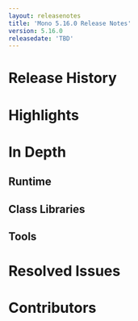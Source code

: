 ```yaml
---
layout: releasenotes
title: 'Mono 5.16.0 Release Notes'
version: 5.16.0
releasedate: 'TBD'
---
```


Release History
===============


Highlights
==========

# In Depth

## Runtime

## Class Libraries

## Tools

# Resolved Issues

# Contributors
